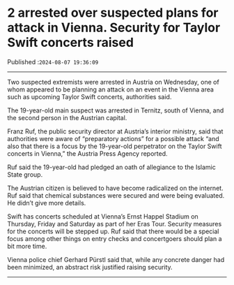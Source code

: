 # 2 arrested over suspected plans for attack in Vienna. Security for Taylor Swift concerts raised

Published :`2024-08-07 19:36:09`

---

Two suspected extremists were arrested in Austria on Wednesday, one of whom appeared to be planning an attack on an event in the Vienna area such as upcoming Taylor Swift concerts, authorities said.

The 19-year-old main suspect was arrested in Ternitz, south of Vienna, and the second person in the Austrian capital.

Franz Ruf, the public security director at Austria’s interior ministry, said that authorities were aware of “preparatory actions” for a possible attack “and also that there is a focus by the 19-year-old perpetrator on the Taylor Swift concerts in Vienna,” the Austria Press Agency reported.

Ruf said the 19-year-old had pledged an oath of allegiance to the Islamic State group.

The Austrian citizen is believed to have become radicalized on the internet. Ruf said that chemical substances were secured and were being evaluated. He didn’t give more details.

Swift has concerts scheduled at Vienna’s Ernst Happel Stadium on Thursday, Friday and Saturday as part of her Eras Tour. Security measures for the concerts will be stepped up. Ruf said that there would be a special focus among other things on entry checks and concertgoers should plan a bit more time.

Vienna police chief Gerhard Pürstl said that, while any concrete danger had been minimized, an abstract risk justified raising security.

---

